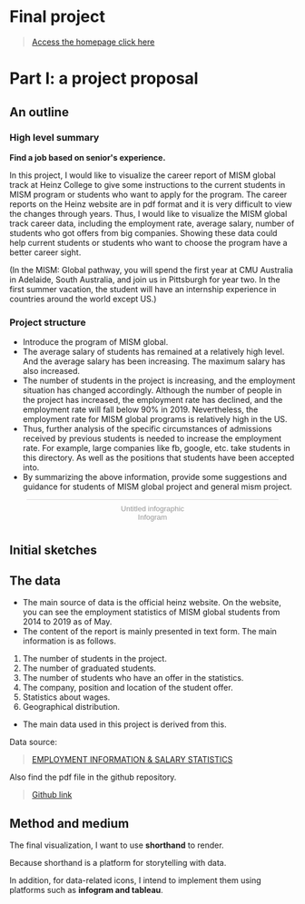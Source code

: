 # Final project

> [Access the homepage click here](https://hyh1997112.github.io/94870portfolio/)

# Part I: a project proposal
## An outline
### High level summary
**Find a job based on senior's experience.**

In this project, I would like to visualize the career report of MISM global track at Heinz College to give some instructions to the current students in MISM program or students who want to apply for the program. The career reports on the Heinz website are in pdf format and it is very difficult to view the changes through years. Thus, I would like to visualize the MISM global track career data, including the employment rate, average salary, number of students who got offers from big companies. Showing these data could help current students or students who want to choose the program have a better career sight.

(In the MISM: Global pathway, you will spend the first year at CMU Australia in Adelaide, South Australia, and join us in Pittsburgh for year two. In the first summer vacation, the student will have an internship experience in countries around the world except US.)
### Project structure
* Introduce the program of MISM global. 
* The average salary of students has remained at a relatively high level. And the average salary has been increasing. The maximum salary has also increased.
* The number of students in the project is increasing, and the employment situation has changed accordingly. Although the number of people in the project has increased, the employment rate has declined, and the employment rate will fall below 90% in 2019. Nevertheless, the employment rate for MISM global programs is relatively high in the US. 
* Thus, further analysis of the specific circumstances of admissions received by previous students is needed to increase the employment rate. For example, large companies like fb, google, etc. take students in this directory. As well as the positions that students have been accepted into.
* By summarizing the above information, provide some suggestions and guidance for students of MISM global project and general mism project.

<div class="infogram-embed" data-id="f5c92d3e-fb8f-4c34-9086-3687464026e4" data-type="interactive" data-title="Untitled infographic"></div><script>!function(e,i,n,s){var t="InfogramEmbeds",d=e.getElementsByTagName("script")[0];if(window[t]&&window[t].initialized)window[t].process&&window[t].process();else if(!e.getElementById(n)){var o=e.createElement("script");o.async=1,o.id=n,o.src="https://e.infogram.com/js/dist/embed-loader-min.js",d.parentNode.insertBefore(o,d)}}(document,0,"infogram-async");</script><div style="padding:8px 0;font-family:Arial!important;font-size:13px!important;line-height:15px!important;text-align:center;border-top:1px solid #dadada;margin:0 30px"><a href="https://infogram.com/f5c92d3e-fb8f-4c34-9086-3687464026e4" style="color:#989898!important;text-decoration:none!important;" target="_blank">Untitled infographic</a><br><a href="https://infogram.com" style="color:#989898!important;text-decoration:none!important;" target="_blank" rel="nofollow">Infogram</a></div>

## Initial sketches


## The data
* The main source of data is the official heinz website. On the website, you can see the employment statistics of MISM global students from 2014 to 2019 as of May.
* The content of the report is mainly presented in text form. The main information is as follows.
1. The number of students in the project.
2. The number of graduated students.
3. The number of students who have an offer in the statistics.
4. The company, position and location of the student offer.
5. Statistics about wages.
6. Geographical distribution.
* The main data used in this project is derived from this.

Data source:
> [EMPLOYMENT INFORMATION & SALARY STATISTICS](https://www.heinz.cmu.edu/current-students/career-services/employment-information-salary-statistics)

Also find the pdf file in the github repository.
> [Github link](https://github.com/hyh1997112/94870portfolio/blob/master/data/CareerReport.pdf)

## Method and medium
The final visualization, I want to use **shorthand** to render.

Because shorthand is a platform for storytelling with data. 

In addition, for data-related icons, I intend to implement them using platforms such as **infogram and tableau**.
 
